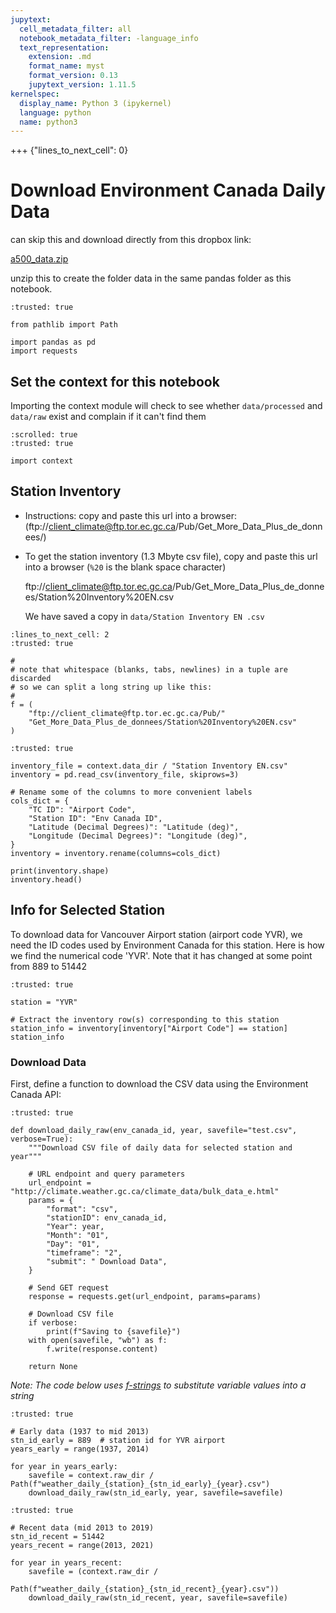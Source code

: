 ```yaml
---
jupytext:
  cell_metadata_filter: all
  notebook_metadata_filter: -language_info
  text_representation:
    extension: .md
    format_name: myst
    format_version: 0.13
    jupytext_version: 1.11.5
kernelspec:
  display_name: Python 3 (ipykernel)
  language: python
  name: python3
---
```


+++ {"lines_to_next_cell": 0}

# Download Environment Canada Daily Data

can skip this and download directly from this dropbox link:

[a500_data.zip](https://www.dropbox.com/s/1bganh60983pges/a500_pandas_data.zip?dl=0)

unzip this to create the folder data in the same pandas folder as this notebook.

```{code-cell} ipython3
:trusted: true

from pathlib import Path

import pandas as pd
import requests
```

## Set the context for this notebook

Importing the context module will check to see whether
`data/processed` and `data/raw` exist and complain if
it can't find them

```{code-cell} ipython3
:scrolled: true
:trusted: true

import context
```

## Station Inventory

* Instructions: copy and paste this url into a browser: (ftp://client_climate@ftp.tor.ec.gc.ca/Pub/Get_More_Data_Plus_de_donnees/)

* To get the station inventory (1.3 Mbyte csv file), copy and paste this url into
  a browser (`%20` is the blank space character)

  ftp://client_climate@ftp.tor.ec.gc.ca/Pub/Get_More_Data_Plus_de_donnees/Station%20Inventory%20EN.csv

  We have saved a copy in `data/Station Inventory EN .csv`

```{code-cell} ipython3
:lines_to_next_cell: 2
:trusted: true

#
# note that whitespace (blanks, tabs, newlines) in a tuple are discarded
# so we can split a long string up like this:
#
f = (
    "ftp://client_climate@ftp.tor.ec.gc.ca/Pub/"
    "Get_More_Data_Plus_de_donnees/Station%20Inventory%20EN.csv"
)
```

```{code-cell} ipython3
:trusted: true

inventory_file = context.data_dir / "Station Inventory EN.csv"
inventory = pd.read_csv(inventory_file, skiprows=3)

# Rename some of the columns to more convenient labels
cols_dict = {
    "TC ID": "Airport Code",
    "Station ID": "Env Canada ID",
    "Latitude (Decimal Degrees)": "Latitude (deg)",
    "Longitude (Decimal Degrees)": "Longitude (deg)",
}
inventory = inventory.rename(columns=cols_dict)

print(inventory.shape)
inventory.head()
```

## Info for Selected Station

To download data for Vancouver Airport station (airport code YVR), we need the ID codes used by Environment Canada for this station.  Here is how we find the numerical code 'YVR'.
Note that it has changed at some point from 889 to 51442

```{code-cell} ipython3
:trusted: true

station = "YVR"

# Extract the inventory row(s) corresponding to this station
station_info = inventory[inventory["Airport Code"] == station]
station_info
```

### Download Data

First, define a function to download the CSV data using the Environment Canada API:

```{code-cell} ipython3
:trusted: true

def download_daily_raw(env_canada_id, year, savefile="test.csv", verbose=True):
    """Download CSV file of daily data for selected station and year"""

    # URL endpoint and query parameters
    url_endpoint = "http://climate.weather.gc.ca/climate_data/bulk_data_e.html"
    params = {
        "format": "csv",
        "stationID": env_canada_id,
        "Year": year,
        "Month": "01",
        "Day": "01",
        "timeframe": "2",
        "submit": " Download Data",
    }

    # Send GET request
    response = requests.get(url_endpoint, params=params)

    # Download CSV file
    if verbose:
        print(f"Saving to {savefile}")
    with open(savefile, "wb") as f:
        f.write(response.content)

    return None
```

*Note: The code below uses [f-strings](https://realpython.com/python-f-strings/) to substitute variable values into a string*

```{code-cell} ipython3
:trusted: true

# Early data (1937 to mid 2013)
stn_id_early = 889  # station id for YVR airport
years_early = range(1937, 2014)

for year in years_early:
    savefile = context.raw_dir / Path(f"weather_daily_{station}_{stn_id_early}_{year}.csv")
    download_daily_raw(stn_id_early, year, savefile=savefile)
```

```{code-cell} ipython3
:trusted: true

# Recent data (mid 2013 to 2019)
stn_id_recent = 51442
years_recent = range(2013, 2021)

for year in years_recent:
    savefile = (context.raw_dir / 
                Path(f"weather_daily_{station}_{stn_id_recent}_{year}.csv"))
    download_daily_raw(stn_id_recent, year, savefile=savefile)
```
